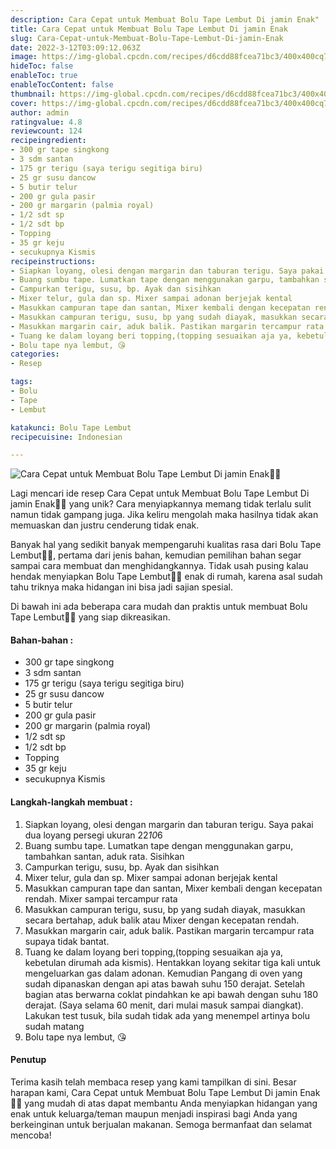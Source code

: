 ```yaml
---
description: Cara Cepat untuk Membuat Bolu Tape Lembut Di jamin Enak"
title: Cara Cepat untuk Membuat Bolu Tape Lembut Di jamin Enak
slug: Cara-Cepat-untuk-Membuat-Bolu-Tape-Lembut-Di-jamin-Enak
date: 2022-3-12T03:09:12.063Z
image: https://img-global.cpcdn.com/recipes/d6cdd88fcea71bc3/400x400cq70/photo.jpg
hideToc: false
enableToc: true
enableTocContent: false
thumbnail: https://img-global.cpcdn.com/recipes/d6cdd88fcea71bc3/400x400cq70/photo.jpg
cover: https://img-global.cpcdn.com/recipes/d6cdd88fcea71bc3/400x400cq70/photo.jpg
author: admin
ratingvalue: 4.8
reviewcount: 124
recipeingredient:
- 300 gr tape singkong
- 3 sdm santan
- 175 gr terigu (saya terigu segitiga biru)
- 25 gr susu dancow
- 5 butir telur
- 200 gr gula pasir
- 200 gr margarin (palmia royal)
- 1/2 sdt sp
- 1/2 sdt bp
- Topping
- 35 gr keju
- secukupnya Kismis
recipeinstructions:
- Siapkan loyang, olesi dengan margarin dan taburan terigu. Saya pakai dua loyang persegi ukuran 22*10*6
- Buang sumbu tape. Lumatkan tape dengan menggunakan garpu, tambahkan santan, aduk rata. Sisihkan
- Campurkan terigu, susu, bp. Ayak dan sisihkan
- Mixer telur, gula dan sp. Mixer sampai adonan berjejak kental
- Masukkan campuran tape dan santan, Mixer kembali dengan kecepatan rendah. Mixer sampai tercampur rata
- Masukkan campuran terigu, susu, bp yang sudah diayak, masukkan secara bertahap, aduk balik atau Mixer dengan kecepatan rendah.
- Masukkan margarin cair, aduk balik. Pastikan margarin tercampur rata supaya tidak bantat.
- Tuang ke dalam loyang beri topping,(topping sesuaikan aja ya, kebetulan dirumah ada kismis). Hentakkan loyang sekitar tiga kali untuk mengeluarkan gas dalam adonan. Kemudian Pangang di oven yang sudah dipanaskan dengan api atas bawah suhu 150 derajat. Setelah bagian atas berwarna coklat pindahkan ke api bawah dengan suhu 180 derajat. (Saya selama 60 menit, dari mulai masuk sampai diangkat). Lakukan test tusuk, bila sudah tidak ada yang menempel artinya bolu sudah matang
- Bolu tape nya lembut, 😘
categories:
- Resep

tags:
- Bolu
- Tape
- Lembut

katakunci: Bolu Tape Lembut
recipecuisine: Indonesian

---
```


![Cara Cepat untuk Membuat Bolu Tape Lembut Di jamin Enak👩‍🍳](https://img-global.cpcdn.com/recipes/d6cdd88fcea71bc3/400x400cq70/photo.jpg)

Lagi mencari ide resep Cara Cepat untuk Membuat Bolu Tape Lembut Di jamin Enak👩‍🍳 yang unik? Cara menyiapkannya memang tidak terlalu sulit namun tidak gampang juga. Jika keliru mengolah maka hasilnya tidak akan memuaskan dan justru cenderung tidak enak.

Banyak hal yang sedikit banyak mempengaruhi kualitas rasa dari Bolu Tape Lembut👩‍🍳, pertama dari jenis bahan, kemudian pemilihan bahan segar sampai cara membuat dan menghidangkannya. Tidak usah pusing kalau hendak menyiapkan Bolu Tape Lembut👩‍🍳 enak di rumah, karena asal sudah tahu triknya maka hidangan ini bisa jadi sajian spesial.

Di bawah ini ada beberapa cara mudah dan praktis untuk membuat Bolu Tape Lembut👩‍🍳 yang siap dikreasikan.

<!--inarticleads1-->

#### Bahan-bahan :

- 300 gr tape singkong
- 3 sdm santan
- 175 gr terigu (saya terigu segitiga biru)
- 25 gr susu dancow
- 5 butir telur
- 200 gr gula pasir
- 200 gr margarin (palmia royal)
- 1/2 sdt sp
- 1/2 sdt bp
- Topping
- 35 gr keju
- secukupnya Kismis

<!--inarticleads2-->

#### Langkah-langkah membuat :

1. Siapkan loyang, olesi dengan margarin dan taburan terigu. Saya pakai dua loyang persegi ukuran 22*10*6
1. Buang sumbu tape. Lumatkan tape dengan menggunakan garpu, tambahkan santan, aduk rata. Sisihkan
1. Campurkan terigu, susu, bp. Ayak dan sisihkan
1. Mixer telur, gula dan sp. Mixer sampai adonan berjejak kental
1. Masukkan campuran tape dan santan, Mixer kembali dengan kecepatan rendah. Mixer sampai tercampur rata
1. Masukkan campuran terigu, susu, bp yang sudah diayak, masukkan secara bertahap, aduk balik atau Mixer dengan kecepatan rendah.
1. Masukkan margarin cair, aduk balik. Pastikan margarin tercampur rata supaya tidak bantat.
1. Tuang ke dalam loyang beri topping,(topping sesuaikan aja ya, kebetulan dirumah ada kismis). Hentakkan loyang sekitar tiga kali untuk mengeluarkan gas dalam adonan. Kemudian Pangang di oven yang sudah dipanaskan dengan api atas bawah suhu 150 derajat. Setelah bagian atas berwarna coklat pindahkan ke api bawah dengan suhu 180 derajat. (Saya selama 60 menit, dari mulai masuk sampai diangkat). Lakukan test tusuk, bila sudah tidak ada yang menempel artinya bolu sudah matang
1. Bolu tape nya lembut, 😘

#### Penutup

Terima kasih telah membaca resep yang kami tampilkan di sini. Besar harapan kami, Cara Cepat untuk Membuat Bolu Tape Lembut Di jamin Enak👩‍🍳 yang mudah di atas dapat membantu Anda menyiapkan hidangan yang enak untuk keluarga/teman maupun menjadi inspirasi bagi Anda yang berkeinginan untuk berjualan makanan. Semoga bermanfaat dan selamat mencoba!